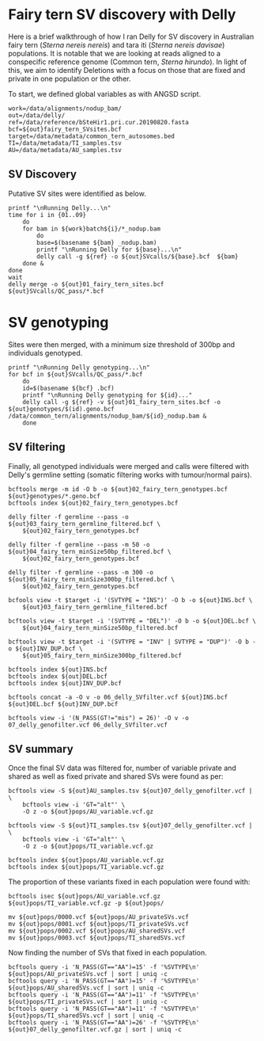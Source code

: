 # Fairy tern SV discovery with Delly
Here is a brief walkthrough of how I ran Delly for SV discovery in Australian fairy tern (*Sterna nereis nereis*) and tara iti (*Sterna nereis davisae*) populations. It is notable that we are looking at reads aligned to a conspecific reference genome (Common tern, *Sterna hirundo*). In light of this, we aim to identify Deletions with a focus on those that are fixed and private in one population or the other. 

To start, we defined global variables as with ANGSD script. 
```
work=/data/alignments/nodup_bam/
out=/data/delly/
ref=/data/reference/bSteHir1.pri.cur.20190820.fasta
bcf=${out}fairy_tern_SVsites.bcf
target=/data/metadata/common_tern_autosomes.bed
TI=/data/metadata/TI_samples.tsv
AU=/data/metadata/AU_samples.tsv
```
## SV Discovery
Putative SV sites were identified as below.
```
printf "\nRunning Delly...\n"
time for i in {01..09}
	do
	for bam in ${work}batch${i}/*_nodup.bam
		do
		base=$(basename ${bam} _nodup.bam)
		printf "\nRunning Delly for ${base}...\n"
		delly call -g ${ref} -o ${out}SVcalls/${base}.bcf  ${bam}
	done &
done
wait
delly merge -o ${out}01_fairy_tern_sites.bcf ${out}SVcalls/QC_pass/*.bcf
```
# SV genotyping
Sites were then merged, with a minimum size threshold of 300bp and individuals genotyped. 
```
printf "\nRunning Delly genotyping...\n"
for bcf in ${out}SVcalls/QC_pass/*.bcf
    do
    id=$(basename ${bcf} .bcf)
    printf "\nRunning Delly genotyping for ${id}..."
	delly call -g ${ref} -v ${out}01_fairy_tern_sites.bcf -o ${out}genotypes/$(id).geno.bcf /data/common_tern/alignments/nodup_bam/${id}_nodup.bam &
	done
```
## SV filtering
Finally, all genotyped individuals were merged and calls were filtered with Delly's germline setting (somatic filtering works with tumour/normal pairs). 
```
bcftools merge -m id -O b -o ${out}02_fairy_tern_genotypes.bcf ${out}genotypes/*.geno.bcf
bcftools index ${out}02_fairy_tern_genotypes.bcf

delly filter -f germline --pass -o ${out}03_fairy_tern_germline_filtered.bcf \
	${out}02_fairy_tern_genotypes.bcf

delly filter -f germline --pass -m 50 -o ${out}04_fairy_tern_minSize50bp_filtered.bcf \
	${out}02_fairy_tern_genotypes.bcf

delly filter -f germline --pass -m 300 -o ${out}05_fairy_tern_minSize300bp_filtered.bcf \
	${out}02_fairy_tern_genotypes.bcf

bcfools view -t $target -i '(SVTYPE = "INS")' -O b -o ${out}INS.bcf \
	${out}03_fairy_tern_germline_filtered.bcf

bcftools view -t $target -i '(SVTYPE = "DEL")' -O b -o ${out}DEL.bcf \
	${out}04_fairy_tern_minSize50bp_filtered.bcf

bcftools view -t $target -i '(SVTYPE = "INV" | SVTYPE = "DUP")' -O b -o ${out}INV_DUP.bcf \
	${out}05_fairy_tern_minSize300bp_filtered.bcf

bcftools index ${out}INS.bcf
bcftools index ${out}DEL.bcf
bcftools index ${out}INV_DUP.bcf

bcftools concat -a -O v -o 06_delly_SVfilter.vcf ${out}INS.bcf ${out}DEL.bcf ${out}INV_DUP.bcf

bcftools view -i '(N_PASS(GT!="mis") = 26)' -O v -o 07_delly_genofilter.vcf 06_delly_SVfilter.vcf
```
## SV summary
Once the final SV data was filtered for, number of variable private and shared as well as fixed private and shared SVs were found as per:
```
bcftools view -S ${out}AU_samples.tsv ${out}07_delly_genofilter.vcf | \
    bcftools view -i 'GT="alt"' \
    -O z -o ${out}pops/AU_variable.vcf.gz

bcftools view -S ${out}TI_samples.tsv ${out}07_delly_genofilter.vcf | \
    bcftools view -i 'GT="alt"' \
    -O z -o ${out}pops/TI_variable.vcf.gz

bcftools index ${out}pops/AU_variable.vcf.gz
bcftools index ${out}pops/TI_variable.vcf.gz
```
The proportion of these variants fixed in each population were found with:
```
bcftools isec ${out}pops/AU_variable.vcf.gz ${out}pops/TI_variable.vcf.gz -p ${out}pops/

mv ${out}pops/0000.vcf ${out}pops/AU_privateSVs.vcf
mv ${out}pops/0001.vcf ${out}pops/TI_privateSVs.vcf
mv ${out}pops/0002.vcf ${out}pops/AU_sharedSVs.vcf
mv ${out}pops/0003.vcf ${out}pops/TI_sharedSVs.vcf
```
Now finding the number of SVs that fixed in each population.
```
bcftools query -i 'N_PASS(GT=="AA")=15' -f '%SVTYPE\n' ${out}pops/AU_privateSVs.vcf | sort | uniq -c
bcftools query -i 'N_PASS(GT=="AA")=15' -f '%SVTYPE\n' ${out}pops/AU_sharedSVs.vcf | sort | uniq -c
bcftools query -i 'N_PASS(GT=="AA")=11' -f '%SVTYPE\n' ${out}pops/TI_privateSVs.vcf | sort | uniq -c
bcftools query -i 'N_PASS(GT=="AA")=11' -f '%SVTYPE\n' ${out}pops/TI_sharedSVs.vcf | sort | uniq -c
bcftools query -i 'N_PASS(GT=="AA")=26' -f '%SVTYPE\n' ${out}07_delly_genofilter.vcf.gz | sort | uniq -c
```

